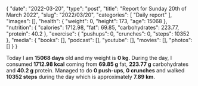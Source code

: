 {
    "date": "2022-03-20",
    "type": "post",
    "title": "Report for Sunday 20th of March 2022",
    "slug": "2022\/03\/20",
    "categories": [
        "Daily report"
    ],
    "images": [],
    "health": {
        "weight": 0,
        "height": 173,
        "age": 15068
    },
    "nutrition": {
        "calories": 1712.98,
        "fat": 69.85,
        "carbohydrates": 223.77,
        "protein": 40.2
    },
    "exercise": {
        "pushups": 0,
        "crunches": 0,
        "steps": 10352
    },
    "media": {
        "books": [],
        "podcast": [],
        "youtube": [],
        "movies": [],
        "photos": []
    }
}

Today I am <strong>15068 days</strong> old and my weight is <strong>0 kg</strong>. During the day, I consumed <strong>1712.98 kcal</strong> coming from <strong>69.85 g</strong> fat, <strong>223.77 g</strong> carbohydrates and <strong>40.2 g</strong> protein. Managed to do <strong>0 push-ups</strong>, <strong>0 crunches</strong> and walked <strong>10352 steps</strong> during the day which is approximately <strong>7.89 km</strong>.